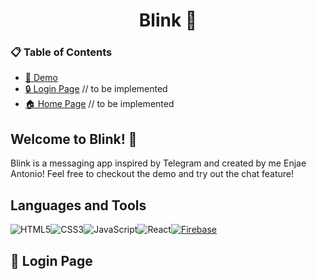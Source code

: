 # <h1 align="center">Blink :iphone: </h1>

### 📋 Table of Contents

- [🎥 Demo](https://enjaeantonio.github.io/messaging-app)
- [🔒 Login Page](#🔐-login-page) // to be implemented
- [🏠 Home Page](#🏠-home-page) // to be implemented

## Welcome to Blink! :wave:

Blink is a messaging app inspired by Telegram and created by me Enjae Antonio! Feel free to checkout the demo and try out the chat feature!

## Languages and Tools 

![HTML5](https://img.shields.io/badge/html5-%23E34F26.svg?style=for-the-badge&logo=html5&logoColor=white)![CSS3](https://img.shields.io/badge/css3-%231572B6.svg?style=for-the-badge&logo=css3&logoColor=white)![JavaScript](https://img.shields.io/badge/javascript-%23323330.svg?style=for-the-badge&logo=javascript&logoColor=%23F7DF1E)![React](https://img.shields.io/badge/React-%2320232a.svg?style=for-the-badge&logo=react&logoColor=%2361DAFB)[![Firebase](https://img.shields.io/badge/Firebase-FFCA28?style=for-the-badge&logo=firebase&logoColor=white)](https://firebase.google.com/)


## 🔐 Login Page
